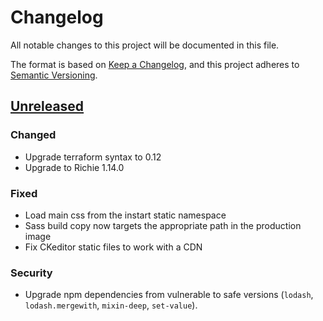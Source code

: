 # Changelog

All notable changes to this project will be documented in this file.

The format is based on [Keep a Changelog](https://keepachangelog.com/en/1.0.0/),
and this project adheres to [Semantic
Versioning](https://semver.org/spec/v2.0.0.html).

## [Unreleased]

### Changed

- Upgrade terraform syntax to 0.12
- Upgrade to Richie 1.14.0

### Fixed

- Load main css from the instart static namespace
- Sass build copy now targets the appropriate path in the production image
- Fix CKeditor static files to work with a CDN

### Security

- Upgrade npm dependencies from vulnerable to safe versions (`lodash`,
  `lodash.mergewith`, `mixin-deep`, `set-value`).

[unreleased]: https://github.com/openfun/instart-learning/master
